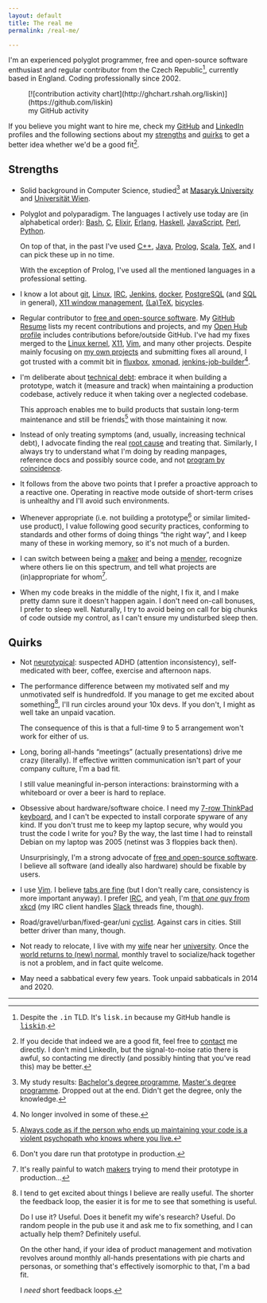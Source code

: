 ```yaml
---
layout: default
title: The real me
permalink: /real-me/

---
```


I'm an experienced polyglot programmer, free and open-source software
enthusiast and regular contributor from the Czech Republic[^tld], currently
based in England. Coding professionally since 2002.

[^tld]:
    Despite the <tt>.in</tt> TLD. It's <tt>lisk.in</tt> because my GitHub
    handle is [<tt>liskin</tt>][github-liskin].

<figure markdown="block">
[![contribution activity chart](http://ghchart.rshah.org/liskin)](https://github.com/liskin)
<figcaption>my GitHub activity</figcaption>
</figure>

If you believe you might want to hire me, check my [GitHub][github-liskin] and
[LinkedIn][linkedin-pivnik] profiles and the following sections about my
[strengths](#strengths) and [quirks](#quirks) to get a better idea whether
we'd be a good fit[^contact].

[^contact]:
    If you decide that indeed we are a good fit, feel free to [contact][] me
    directly. I don't mind LinkedIn, but the signal-to-noise ratio there is
    awful, so contacting me directly (and possibly hinting that you've read
    this) may be better.

[github-liskin]: https://github.com/liskin
[linkedin-pivnik]: https://www.linkedin.com/in/pivnik
[contact]: /contact/

## Strengths

* Solid background in Computer Science, studied[^study-results] at [Masaryk
  University][fi-muni] and [Universität Wien][univie].

* Polyglot and polyparadigm. The languages I actively use today are (in
  alphabetical order): [Bash][], [C][], [Elixir][], [Erlang][], [Haskell][],
  [JavaScript][], [Perl][], [Python][].

  On top of that, in the past I've used [C++][], [Java][], [Prolog][],
  [Scala][], [TeX][], and I can pick these up in no time.

  With the exception of Prolog, I've used all the mentioned languages in a
  professional setting.

* I know a lot about [git][], [Linux][], [IRC][], [Jenkins][], [docker][],
  [PostgreSQL][] (and [SQL][] in general), [X11 window management][],
  [(La)TeX][TeX], [bicycles][].

* Regular contributor to [free and open-source software][FOSS]. My [GitHub
  Resume][] lists my recent contributions and projects, and my [Open Hub
  profile][] includes contributions before/outside GitHub. I've had my fixes
  merged to the [Linux kernel][Linux], [X11][xorg], [Vim][], and many other
  projects. Despite mainly focusing on [my own projects][gh-repos] and
  submitting fixes all around, I got trusted with a commit bit in
  [fluxbox][], [xmonad][], [jenkins-job-builder][][^not-involved-anymore].

* I'm deliberate about [technical debt][]: embrace it when building a
  prototype, watch it (measure and track) when maintaining a production
  codebase, actively reduce it when taking over a neglected codebase.

  This approach enables me to build products that sustain long-term
  maintenance and still be friends[^violent-psychopath] with those maintaining
  it now.

* Instead of only treating symptoms (and, usually, increasing technical debt),
  I advocate finding the real [root cause][] and treating that. Similarly, I
  always try to understand what I'm doing by reading manpages, reference
  docs and possibly source code, and not [program by coincidence][].

* It follows from the above two points that I prefer a proactive approach to a
  reactive one. Operating in reactive mode outside of short-term crises is
  unhealthy and I'll avoid such environments.

* Whenever appropriate (i.e. not building a prototype[^prototype-prod] or
  similar limited-use product), I value following good security practices,
  conforming to standards and other forms of doing things “the right way”, and
  I keep many of these in working memory, so it's not much of a burden.

* I can switch between being a [maker][makers-menders] and being a
  [mender][makers-menders], recognize where others lie on this spectrum, and
  tell what projects are (in)appropriate for whom[^makers-maintenance].

* When my code breaks in the middle of the night, I fix it, and I make pretty
  damn sure it doesn't happen again. I don't need on-call bonuses, I prefer to
  sleep well. Naturally, I try to avoid being on call for big chunks of code
  outside my control, as I can't ensure my undisturbed sleep then.

[^study-results]:
    My study results: [Bachelor's degree programme][study1], [Master's degree
    programme][study2]. Dropped out at the end. Didn't get the degree, only
    the knowledge.

[^not-involved-anymore]:
    No longer involved in some of these.

[^violent-psychopath]:
    [Always code as if the person who ends up maintaining your code is a
    violent psychopath who knows where you
    live.](https://blog.codinghorror.com/coding-for-violent-psychopaths/)

[^prototype-prod]:
    Don't you dare run that prototype in production.

[^makers-maintenance]:
    It's really painful to watch [makers][makers-menders] trying to mend their
    prototype in production…

[fi-muni]: https://www.fi.muni.cz/about/index.html
[univie]: https://www.univie.ac.at/en/
[study1]: https://is.muni.cz/student/vystavene_znamky?lang=en;studium_osoby=209545
[study2]: https://is.muni.cz/student/vystavene_znamky?lang=en;studium_osoby=531387
[Bash]: https://www.gnu.org/software/bash/
[C++]: https://isocpp.org/
[C]: https://en.wikipedia.org/wiki/C_(programming_language)
[Elixir]: https://elixir-lang.org/
[Erlang]: https://www.erlang.org/
[Haskell]: https://www.haskell.org/
[JavaScript]: https://en.wikipedia.org/wiki/JavaScript
[Java]: https://en.wikipedia.org/wiki/Java_(programming_language)
[Perl]: https://www.perl.org/
[Prolog]: https://en.wikipedia.org/wiki/Prolog
[Python]: https://www.python.org/
[Scala]: https://www.scala-lang.org/
[git]: https://git-scm.com/
[Linux]: https://www.kernel.org/
[IRC]: https://en.wikipedia.org/wiki/Internet_Relay_Chat
[Jenkins]: https://www.jenkins.io/
[docker]: https://en.wikipedia.org/wiki/Docker_(software)
[PostgreSQL]: https://www.postgresql.org/
[SQL]: https://en.wikipedia.org/wiki/SQL
[X11 window management]: https://en.wikipedia.org/wiki/X_window_manager
[fluxbox]: http://fluxbox.org/
[xmonad]: https://xmonad.org/
[gh-repos]: https://github.com/liskin?tab=repositories&type=source
[jenkins-job-builder]: https://docs.openstack.org/infra/jenkins-job-builder/
[TeX]: https://en.wikipedia.org/wiki/TeX
[bicycles]: https://en.wikipedia.org/wiki/Bicycle
[xorg]: http://www.x.org/
[GitHub Resume]: https://resume.github.io/?liskin
[Open Hub profile]: https://www.openhub.net/accounts/Liskni_si
[root cause]: https://en.wikipedia.org/wiki/Root_cause_analysis
[program by coincidence]: https://dev.to/decoeur_/programming-by-coincidence-dont-do-it-7cp
[technical debt]: https://blog.pragmaticengineer.com/tech-debt/
[makers-menders]: https://dev.to/corgibytes/developer-differences-makers-vs-menders

## Quirks

* Not [neurotypical][]: suspected ADHD (attention inconsistency),
  self-medicated with beer, coffee, exercise and afternoon naps.

* The performance difference between my motivated self and my unmotivated self
  is hundredfold. If you manage to get me excited about something[^exciting],
  I'll run circles around your 10x devs. If you don't, I might as well take an
  unpaid vacation.

  The consequence of this is that a full-time 9 to 5 arrangement won't work
  for either of us.

* Long, boring all-hands “meetings” (actually presentations) drive me crazy
  (literally). If effective written communication isn't part of your company
  culture, I'm a bad fit.

  I still value meaningful in-person interactions: brainstorming with a
  whiteboard or over a beer is hard to replace.

* Obsessive about hardware/software choice. I need my [7-row ThinkPad
  keyboard][thinkpad-25], and I can't be expected to install corporate spyware
  of any kind. If you don't trust me to keep my laptop secure, why would you
  trust the code I write for you? By the way, the last time I had to reinstall
  Debian on my laptop was 2005 (netinst was 3 floppies back then).

  Unsurprisingly, I'm a strong advocate of [free and open-source
  software][FOSS]. I believe all software (and ideally also hardware) should
  be fixable by users.

* I use [Vim][]. I believe [tabs are fine][tabs] (but I don't really care,
  consistency is more important anyway). I prefer [IRC][], and yeah, I'm [that
  _one_ guy from xkcd](https://xkcd.com/1782/) (my IRC client handles
  [Slack][] threads fine, though).

* Road/gravel/urban/fixed-gear/uni [cyclist][strava-profile]. Against cars in
  cities. Still better driver than many, though.

* Not ready to relocate, I live with my [wife][] near her
  [university][eva-uni]. Once the [world returns to (new) normal][COVID-19],
  monthly travel to socialize/hack together is not a problem, and in fact
  quite welcome.

* May need a sabbatical every few years. Took unpaid sabbaticals in 2014 and
  2020.

[^exciting]:
    I tend to get excited about things I believe are really useful. The
    shorter the feedback loop, the easier it is for me to see that something
    is useful.

    Do I use it? Useful. Does it benefit my wife's research? Useful. Do random
    people in the pub use it and ask me to fix something, and I can actually
    help them? Definitely useful.

    On the other hand, if your idea of product management and motivation
    revolves around monthly all-hands presentations with pie charts and
    personas, or something that's effectively isomorphic to that, I'm a bad
    fit.

    I _need_ short feedback loops.

[neurotypical]: https://en.wikipedia.org/wiki/Neurotypical
[FOSS]: https://en.wikipedia.org/wiki/Free_and_open-source_software
[strava-profile]: https://www.strava.com/athletes/480858
[thinkpad-25]: https://user-images.githubusercontent.com/300342/81182740-8663f280-8fae-11ea-9b0d-db91eb6febaf.jpg
[Vim]: https://www.vim.org/
[tabs]: https://softwareengineering.stackexchange.com/a/72
[Slack]: https://slack.com/
[wife]: https://www.linkedin.com/in/eva-janou%C5%A1kov%C3%A1-2a53a5162/
[COVID-19]: https://en.wikipedia.org/wiki/COVID-19_pandemic
[eva-uni]: https://www.surrey.ac.uk/school-veterinary-medicine/about/department-veterinary-epidemiology-and-public-health

---
